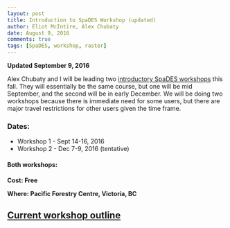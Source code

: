 ```yaml
---
layout: post
title: Introduction to SpaDES Workshop (updated)
author: Eliot McIntire, Alex Chubaty
date: August 9, 2016
comments: true
tags: [SpaDES, workshop, raster]
---
```


**Updated September 9, 2016**

Alex Chubaty and I will be leading two [introductory SpaDES workshops](http://rpubs.com/PredictiveEcology/SpaDES-Intro-Outline) this fall.
They will essentially be the same course, but one will be mid September, and the second will be in early December. 
We will be doing two workshops because there is immediate need for some users, but there are major travel restrictions for other users given the time frame.

### Dates: 

- Workshop 1 - Sept 14-16, 2016
- Workshop 2 - Dec 7-9, 2016 (tentative)

#### Both workshops:

**Cost: Free**

**Where: Pacific Forestry Centre, Victoria, BC**

## [Current workshop outline](http://rpubs.com/PredictiveEcology/SpaDES-Intro-Outline)
